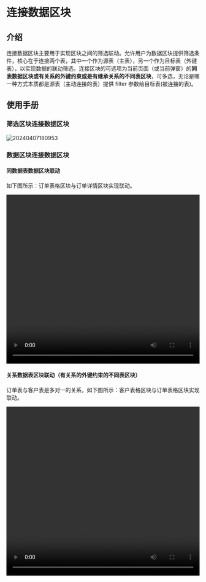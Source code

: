 # 连接数据区块

## 介绍

连接数据区块主要用于实现区块之间的筛选联动。允许用户为数据区块提供筛选条件，核心在于连接两个表，其中一个作为源表（主表），另一个作为目标表（外键表），以实现数据的联动筛选。连接区块的可选项为当前页面（或当前弹窗）的**同表数据区块或有关系的外键约束或是有继承关系的不同表区块**，可多选，无论是哪一种方式本质都是源表（主动连接的表）提供 filter 参数给目标表(被连接的表)。

## 使用手册

### 筛选区块连接数据区块

![20240407180953](https://static-docs.nocobase.com/20240407180953.png)

### 数据区块连接数据区块

#### 同数据表数据区块联动

如下图所示：订单表格区块与订单详情区块实现联动。

 <video width="100%" height="440" controls>
      <source src="https://nocobase-docs.oss-cn-beijing.aliyuncs.com/20240407161700.mp4" type="video/mp4">
 </video>

#### 关系数据表区块联动（有关系的外键约束的不同表区块）

订单表与客户表是多对一的关系，如下图所示：客户表格区块与订单表格区块实现联动。

 <video width="100%" height="440" controls>
      <source src="https://nocobase-docs.oss-cn-beijing.aliyuncs.com/20240407163523.mp4" type="video/mp4">
  </video>